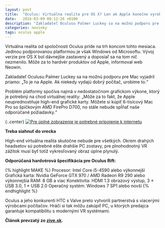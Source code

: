 ```yaml
---
layout: post
title:  "Oculus: Virtuálna realita pre OS X? Len ak Apple konečne vyrobí dobrý počítač"
date:   2016-03-09 00:12:26 +0100
description: "Zakladateľ Oculusu Palmer Luckey sa na možnú podporu pre Mac vyjadril priamo: 'To je na Apple. Ak niekedy vydajú dobrý počítač, urobíme to.'"
categories: novinky
tags: oculus apple
---
```


Virtuálna realita od spoločnosti Oculus príde na trh koncom tohto mesiaca. Jedinou podporovanou platformou je však Windows od Microsoftu. Vývoj verzie pre OS X bol dávnejšie zastavený a doposiaľ sa na tom nič nezmenilo. Môže za to hardvér produktov od Apple, informoval web Neowin.

Zakladateľ Oculusu Palmer Luckey sa na možnú podporu pre Mac vyjadril priamo: „To je na Apple. Ak niekedy vydajú dobrý počítač, urobíme to.“

Problém platformy spočíva najmä v nedostatočnom grafickom výkone, ktorý je potrebný na chod virtuálnej reality: „Môže za to fakt, že Apple neuprednostňuje high-end grafické karty. Môžete si kúpiť 6-tisícový Mac Pro so špičkovým AMD FirePro D700, no stále nebude spĺňať naše odporúčané požiadavky.“

{:.center}
[![Pre úplné zobrazenie je potrebné pripojenie k internetu][2]][1]

**Treba siahnuť do vrecka**

High-end virtuálna realita skutočne nebude pre všetkých. Okrem drahých headsetov sú potrebné ešte drahšie PC zostavy, pre plnohodnotný VR zážitok musí byť totiž vykresľovaný obraz úplne plynulý.

**Odporúčaná hardvérová špecifikácia pre Oculus Rift:**

{% highlight MAKE %}
Procesor: Intel Core i5-4590 alebo výkonnejší
Grafická karta: Nvidia GeForce GTX 970 / AMD Radeon R9 290 alebo výkonnejšia
RAM: 8 GB a viac
Konektivita: HDMI 1.3 obrazový výstup, 3 × USB 3.0, 1 × USB 2.0
Operačný systém: Windows 7 SP1 alebo novší
{% endhighlight %}

Oculus a jeho konkurenti HTC s Valve preto vytvorili partnerstvá s viacerými výrobcami počítačov. Hráči si tak môžu zakúpiť PC, u ktorých predajca garantuje kompatibilitu s modernými VR systémami.

**Článok prevzatý zo [zive.sk].**

[zive.sk]: http://www.zive.sk/clanok/112895/oculus-virtualna-realita-pre-os-x-len-ak-apple-konecne-vyrobi-dobry-pocitac
[1]: http://www.zive.sk/clanok/112895/oculus-virtualna-realita-pre-os-x-len-ak-apple-konecne-vyrobi-dobry-pocitac
[2]: http://img.cas.sk/img/24/fullwidth/2346062_technologia-skryta-v-oculus-rift-zdroj-oculus-vr.jpg?hash=e29aeed92d3086d5652b99414ba29a7b
